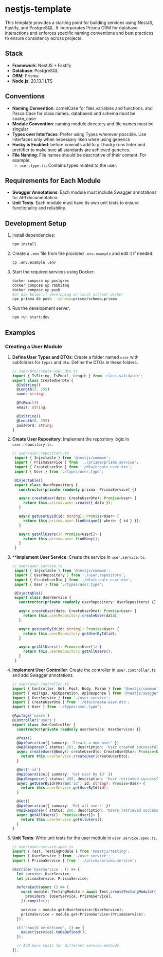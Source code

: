 # nestjs-template

This template provides a starting point for building services using NestJS, Fastify, and PostgreSQL. It incorporates Prisma ORM for database interactions and enforces specific naming conventions and best practices to ensure consistency across projects.

## Stack

- **Framework**: NestJS + Fastify
- **Database**: PostgreSQL
- **ORM**: Prisma
- **Node.js**: 20.13.1 LTS

## Conventions

- **Naming Convention**: camelCase for files,variables and functions. and PascalCase for class names. databased and schema must be snake_case
- **Module Convention**: naming module directory and file names must be singular
- **Types over Interfaces**: Prefer using Types wherever possible. Use Interfaces only when necessary liken when using generics
- **Husky is Enabled**: before commits add to git husky runs linter and prettifier to make sure all standards are achieved
generics.
- **File Naming**: File names should be descriptive of their content. For example:
  - `user.type.ts`: Contains types related to the user.

## Requirements for Each Module

- **Swagger Annotations**: Each module must include Swagger annotations for API documentation.
- **Unit Tests**: Each module must have its own unit tests to ensure functionality and reliability.

## Development Setup

1. Install dependencies:

   ```bash
   npm install
   ```

2. Create a `.env` file from the provided `.env.example` and edit it if needed:

   ```bash
   cp .env.example .env
   ```

3. Start the required services using Docker:

   ```bash
   docker compose up postgres
   docker compose up rabbitmq
   docker compose up push
   #or use below if developing on local without docker
   npx prisma db push --schema=prisma/schema.prisma
   ```

4. Run the development server:
   ```bash
   npm run start:dev
   ```

## Examples

### Creating a User Module

1. **Define User Types and DTOs**: Create a folder named `user` with subfolders for `types` and `dto`. Define the DTOs in these folders.


   ```typescript
   // user/dto/create-user.dto.ts
   import { IsString, IsEmail, Length } from 'class-validator';
   export class CreateUserDto {
     @IsString()
     @Length(3, 255)
     name: string;

     @IsEmail()
     email: string;

     @IsString()
     @Length(6, 255)
     password: string;
   }
   ```

2. **Create User Repository**: Implement the repository logic in `user.repository.ts`.

   ```typescript
   // user/user.repository.ts
    import { Injectable } from '@nestjs/common';
    import { PrismaService } from '../prisma/prisma.service';
    import { CreateUserDto } from './dto/create-user.dto';
    import { User } from './types/user.type';

    @Injectable()
    export class UserRepository {
      constructor(private readonly prisma: PrismaService) {}

      async createUser(data: CreateUserDto): Promise<User> {
        return this.prisma.user.create({ data });
      }

      async getUserById(id: string): Promise<User> {
        return this.prisma.user.findUnique({ where: { id } });
      }

      async getAllUsers(): Promise<User[]> {
        return this.prisma.user.findMany();
      }
    }
   ```

3. ****Implement User Service**: Create the service in `user.service.ts`.

   ```typescript
   // user/user.service.ts
    import { Injectable } from '@nestjs/common';
    import { UserRepository } from './user.repository';
    import { CreateUserDto } from './dto/create-user.dto';
    import { User } from './types/user.type';

    @Injectable()
    export class UserService {
      constructor(private readonly userRepository: UserRepository) {}

      async createUser(data: CreateUserDto): Promise<User> {
        return this.userRepository.createUser(data);
      }

      async getUserById(id: string): Promise<User> {
        return this.userRepository.getUserById(id);
      }

      async getAllUsers(): Promise<User[]> {
        return this.userRepository.getAllUsers();
      }
    }
   ```
4. **Implement User Controller**: Create the controller in `user.controller.ts` and add Swagger annotations.

   ```typescript
   // user/user.controller.ts
   import { Controller, Get, Post, Body, Param } from '@nestjs/common';
   import { ApiTags, ApiOperation, ApiResponse } from '@nestjs/swagger';
   import { UserService } from './user.service';
   import { CreateUserDto } from './dto/create-user.dto';
   import { User } from './types/user.type';

   @ApiTags('users')
   @Controller('users')
   export class UserController {
     constructor(private readonly userService: UserService) {}

     @Post()
     @ApiOperation({ summary: 'Create a new user' })
     @ApiResponse({ status: 201, description: 'User created successfully' })
     async createUser(@Body() createUserDto: CreateUserDto): Promise<User> {
       return this.userService.createUser(createUserDto);
     }

     @Get(':id')
     @ApiOperation({ summary: 'Get user by ID' })
     @ApiResponse({ status: 200, description: 'User retrieved successfully' })
     async getUserById(@Param('id') id: string): Promise<User> {
       return this.userService.getUserById(id);
     }

     @Get()
     @ApiOperation({ summary: 'Get all users' })
     @ApiResponse({ status: 200, description: 'Users retrieved successfully' })
     async getAllUsers(): Promise<User[]> {
       return this.userService.getAllUsers();
     }
   }
   ```

5. **Unit Tests**: Write unit tests for the user module in `user.service.spec.ts`.

   ```typescript
   // user/user.service.spec.ts
   import { Test, TestingModule } from '@nestjs/testing';
   import { UserService } from './user.service';
   import { PrismaService } from '../prisma/prisma.service';

   describe('UserService', () => {
     let service: UserService;
     let prismaService: PrismaService;

     beforeEach(async () => {
       const module: TestingModule = await Test.createTestingModule({
         providers: [UserService, PrismaService],
       }).compile();

       service = module.get<UserService>(UserService);
       prismaService = module.get<PrismaService>(PrismaService);
     });

     it('should be defined', () => {
       expect(service).toBeDefined();
     });

     // Add more tests for different service methods
   });
   ```
